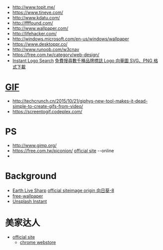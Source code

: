 
* http://www.topit.me/
* https://www.tineye.com/
* http://www.kdatu.com/
* http://ffffound.com/
* http://www.wallpaper.com/
* http://lifehacker.com/
* http://windows.microsoft.com/en-us/windows/wallpaper
* https://www.desktoppr.co/
* http://www.runoob.com/w3cnav
* https://free.com.tw/category/web-design/
* [Instant Logo Search](http://instantlogosearch.com/)  [免費搜尋數千種品牌標誌 Logo 向量圖 SVG、PNG 格式下載]( https://free.com.tw/instant-logo-search/)

# [GIF](https://giphy.com/)
* http://techcrunch.cn/2015/10/21/giphys-new-tool-makes-it-dead-simple-to-create-gifs-from-video/
* https://screentogif.codeplex.com/

# PS
* http://www.gimp.org/
* https://free.com.tw/piconion/ [official site](http://piconion.com/) --online
* 


# Background

* [Earth Live Sharp](http://www.appinn.com/earth-live-sharp/) [official site](https://github.com/bitdust/EarthLiveSharp)[image origin 向日葵-8](http://himawari8.nict.go.jp/zh/himawari8-image.htm)
* [free-wallpaper](https://free.com.tw/category/featured-articles/free-wallpaper/)
* [Unsplash Instant](https://instant.unsplash.com/)

# 美家达人

* [official site](http://www.meijiadaren.com/home) 
  * [chrome webstore](https://chrome.google.com/webstore/detail/autodesk-homestyler/kdmmkfaghgcicheaimnpffeeekheafkb)
